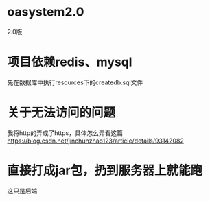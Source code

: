 # oasystem2.0
2.0版
# 项目依赖redis、mysql
先在数据库中执行resources下的createdb.sql文件
# 关于无法访问的问题
我将http的弄成了https，具体怎么弄看这篇
https://blog.csdn.net/jinchunzhao123/article/details/93142082
# 直接打成jar包，扔到服务器上就能跑
这只是后端

